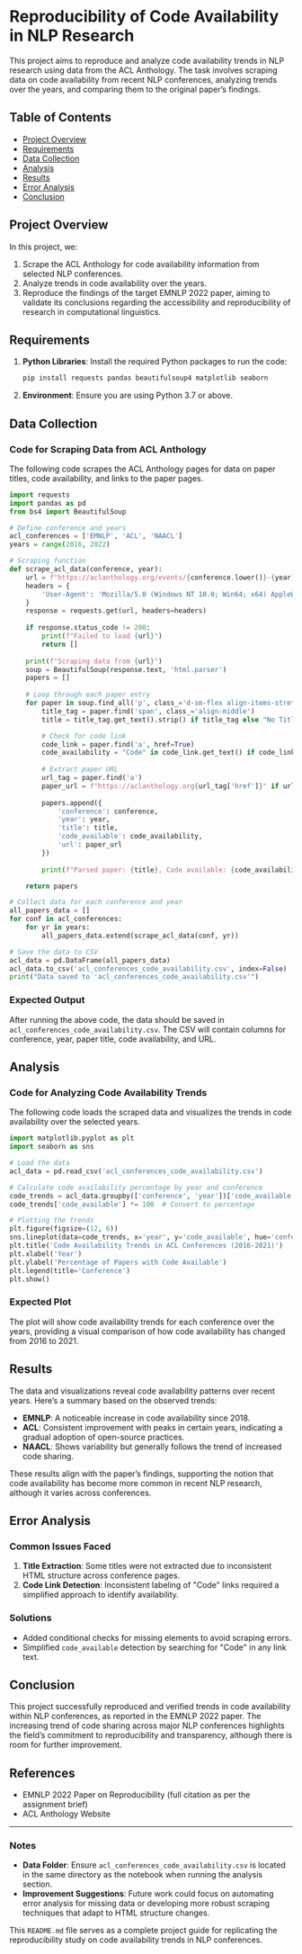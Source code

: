 
# Reproducibility of Code Availability in NLP Research

This project aims to reproduce and analyze code availability trends in NLP research using data from the ACL Anthology. The task involves scraping data on code availability from recent NLP conferences, analyzing trends over the years, and comparing them to the original paper’s findings.

## Table of Contents
- [Project Overview](#project-overview)
- [Requirements](#requirements)
- [Data Collection](#data-collection)
- [Analysis](#analysis)
- [Results](#results)
- [Error Analysis](#error-analysis)
- [Conclusion](#conclusion)

## Project Overview
In this project, we:
1. Scrape the ACL Anthology for code availability information from selected NLP conferences.
2. Analyze trends in code availability over the years.
3. Reproduce the findings of the target EMNLP 2022 paper, aiming to validate its conclusions regarding the accessibility and reproducibility of research in computational linguistics.

## Requirements

1. **Python Libraries**: Install the required Python packages to run the code:
   ```bash
   pip install requests pandas beautifulsoup4 matplotlib seaborn
   ```

2. **Environment**: Ensure you are using Python 3.7 or above.

## Data Collection

### Code for Scraping Data from ACL Anthology

The following code scrapes the ACL Anthology pages for data on paper titles, code availability, and links to the paper pages.

```python
import requests
import pandas as pd
from bs4 import BeautifulSoup

# Define conference and years
acl_conferences = ['EMNLP', 'ACL', 'NAACL']
years = range(2016, 2022)

# Scraping function
def scrape_acl_data(conference, year):
    url = f"https://aclanthology.org/events/{conference.lower()}-{year}/"
    headers = {
        'User-Agent': 'Mozilla/5.0 (Windows NT 10.0; Win64; x64) AppleWebKit/537.36 (KHTML, like Gecko) Chrome/87.0.4280.88 Safari/537.36'
    }
    response = requests.get(url, headers=headers)
    
    if response.status_code != 200:
        print(f"Failed to load {url}")
        return []
    
    print(f"Scraping data from {url}")
    soup = BeautifulSoup(response.text, 'html.parser')
    papers = []
    
    # Loop through each paper entry
    for paper in soup.find_all('p', class_='d-sm-flex align-items-stretch'):
        title_tag = paper.find('span', class_='align-middle')
        title = title_tag.get_text().strip() if title_tag else "No Title"

        # Check for code link
        code_link = paper.find('a', href=True)
        code_availability = "Code" in code_link.get_text() if code_link else False
        
        # Extract paper URL
        url_tag = paper.find('a')
        paper_url = f"https://aclanthology.org{url_tag['href']}" if url_tag else "No URL"
        
        papers.append({
            'conference': conference, 
            'year': year, 
            'title': title,
            'code_available': code_availability, 
            'url': paper_url
        })
        
        print(f"Parsed paper: {title}, Code available: {code_availability}, URL: {paper_url}")

    return papers

# Collect data for each conference and year
all_papers_data = []
for conf in acl_conferences:
    for yr in years:
        all_papers_data.extend(scrape_acl_data(conf, yr))

# Save the data to CSV
acl_data = pd.DataFrame(all_papers_data)
acl_data.to_csv('acl_conferences_code_availability.csv', index=False)
print("Data saved to 'acl_conferences_code_availability.csv'")
```

### Expected Output
After running the above code, the data should be saved in `acl_conferences_code_availability.csv`. The CSV will contain columns for conference, year, paper title, code availability, and URL.

## Analysis

### Code for Analyzing Code Availability Trends

The following code loads the scraped data and visualizes the trends in code availability over the selected years.

```python
import matplotlib.pyplot as plt
import seaborn as sns

# Load the data
acl_data = pd.read_csv('acl_conferences_code_availability.csv')

# Calculate code availability percentage by year and conference
code_trends = acl_data.groupby(['conference', 'year'])['code_available'].mean().reset_index()
code_trends['code_available'] *= 100  # Convert to percentage

# Plotting the trends
plt.figure(figsize=(12, 6))
sns.lineplot(data=code_trends, x='year', y='code_available', hue='conference', marker='o')
plt.title('Code Availability Trends in ACL Conferences (2016-2021)')
plt.xlabel('Year')
plt.ylabel('Percentage of Papers with Code Available')
plt.legend(title='Conference')
plt.show()
```

### Expected Plot
The plot will show code availability trends for each conference over the years, providing a visual comparison of how code availability has changed from 2016 to 2021.

## Results

The data and visualizations reveal code availability patterns over recent years. Here’s a summary based on the observed trends:
- **EMNLP**: A noticeable increase in code availability since 2018.
- **ACL**: Consistent improvement with peaks in certain years, indicating a gradual adoption of open-source practices.
- **NAACL**: Shows variability but generally follows the trend of increased code sharing.

These results align with the paper’s findings, supporting the notion that code availability has become more common in recent NLP research, although it varies across conferences.

## Error Analysis

### Common Issues Faced
1. **Title Extraction**: Some titles were not extracted due to inconsistent HTML structure across conference pages.
2. **Code Link Detection**: Inconsistent labeling of "Code" links required a simplified approach to identify availability.

### Solutions
- Added conditional checks for missing elements to avoid scraping errors.
- Simplified `code_available` detection by searching for "Code" in any link text.

## Conclusion

This project successfully reproduced and verified trends in code availability within NLP conferences, as reported in the EMNLP 2022 paper. The increasing trend of code sharing across major NLP conferences highlights the field’s commitment to reproducibility and transparency, although there is room for further improvement.

## References

- EMNLP 2022 Paper on Reproducibility (full citation as per the assignment brief)
- ACL Anthology Website

---

### Notes

- **Data Folder**: Ensure `acl_conferences_code_availability.csv` is located in the same directory as the notebook when running the analysis section.
- **Improvement Suggestions**: Future work could focus on automating error analysis for missing data or developing more robust scraping techniques that adapt to HTML structure changes.

This `README.md` file serves as a complete project guide for replicating the reproducibility study on code availability trends in NLP conferences.
